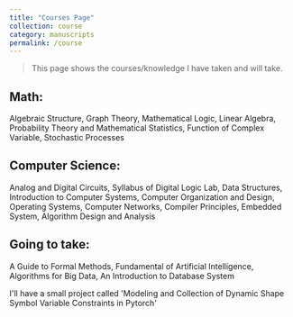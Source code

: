 ```yaml
---
title: "Courses Page"
collection: course
category: manuscripts
permalink: /course
---
```


> This page shows the courses/knowledge I have taken and will take.


## Math: 
Algebraic Structure, Graph Theory, Mathematical Logic, Linear Algebra, Probability Theory and
Mathematical Statistics, Function of Complex Variable, Stochastic Processes
## Computer Science: 
Analog and Digital Circuits, Syllabus of Digital Logic Lab, Data Structures, Introduction to
Computer Systems, Computer Organization and Design, Operating Systems, Computer Networks, Compiler Principles, Embedded System, Algorithm Design and Analysis

## Going to take:
A Guide to Formal Methods, Fundamental of Artificial Intelligence, Algorithms for Big Data, An Introduction to Database System

I'll have a small project called 'Modeling and Collection of Dynamic Shape Symbol Variable Constraints in Pytorch'